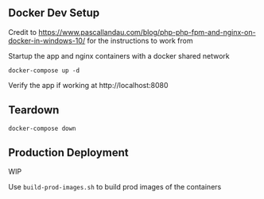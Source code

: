 ## Docker Dev Setup
Credit to https://www.pascallandau.com/blog/php-php-fpm-and-nginx-on-docker-in-windows-10/ for the instructions to work from

Startup the app and nginx containers with a docker shared network

```
docker-compose up -d
```

Verify the app if working at http://localhost:8080

## Teardown

```
docker-compose down
```

## Production Deployment
WIP

Use `build-prod-images.sh` to build prod images of the containers